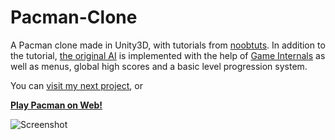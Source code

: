 Pacman-Clone
============

A Pacman clone made in Unity3D, with tutorials from [noobtuts](http://noobtuts.com/unity/2d-pacman-game). In addition to the tutorial, [the original AI](http://pacman.shaunew.com/play/index.htm) is implemented with the help of [Game Internals](http://gameinternals.com/post/2072558330/understanding-pac-man-ghost-behavior) as well as menus, global high scores and a basic level progression system.

You can [visit my next project](https://github.com/vilbeyli/Minesweeper), or

**[Play Pacman on Web!](http://vilbeyli.github.io/Pacman/)**

![Screenshot](http://i.imgur.com/GQcmfQY.png)



